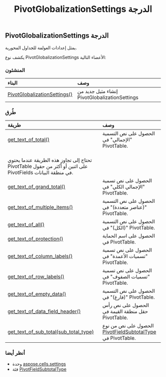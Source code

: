 ﻿---
title: PivotGlobalizationSettings الدرجة
second_title: Aspose.Cells for Python via .NET API المراجع
description:
type: docs
weight: 10
url: /ar/python-net/aspose.cells.settings/pivotglobalizationsettings/
is_root: false
---
##  PivotGlobalizationSettings الدرجة
يمثل إعدادات العولمة للجداول المحورية.



يكشف نوع PivotGlobalizationSettings الأعضاء التالية:

###  المنشئون
| البناء| وصف|
| :- | :- |
| [PivotGlobalizationSettings()](/cells/ar/python-net/aspose.cells.settings/pivotglobalizationsettings/__init__/#) | إنشاء مثيل جديد من PivotGlobalizationSettings|


###  طُرق
| طريقة| وصف|
| :- | :- |
| [get_text_of_total()](/cells/ar/python-net/aspose.cells.settings/pivotglobalizationsettings/get_text_of_total/#) | الحصول على نص التسمية "الإجمالي" في PivotTable.<br/> تحتاج إلى تجاوز هذه الطريقة عندما يحتوي PivotTable على اثنين أو أكثر من حقول PivotFields في منطقة البيانات.|
| [get_text_of_grand_total()](/cells/ar/python-net/aspose.cells.settings/pivotglobalizationsettings/get_text_of_grand_total/#) | الحصول على نص تسمية "الإجمالي الكلي" في PivotTable.|
| [get_text_of_multiple_items()](/cells/ar/python-net/aspose.cells.settings/pivotglobalizationsettings/get_text_of_multiple_items/#) |الحصول على نص التسمية "(عناصر متعددة)" في PivotTable.|
| [get_text_of_all()](/cells/ar/python-net/aspose.cells.settings/pivotglobalizationsettings/get_text_of_all/#) | الحصول على نص التسمية "(الكل)" في PivotTable.|
| [get_text_of_protection()](/cells/ar/python-net/aspose.cells.settings/pivotglobalizationsettings/get_text_of_protection/#) |الحصول على اسم الحماية في PivotTable.|
| [get_text_of_column_labels()](/cells/ar/python-net/aspose.cells.settings/pivotglobalizationsettings/get_text_of_column_labels/#) | الحصول على نص تسمية "تسميات الأعمدة" في PivotTable.|
| [get_text_of_row_labels()](/cells/ar/python-net/aspose.cells.settings/pivotglobalizationsettings/get_text_of_row_labels/#) | الحصول على نص تسمية "تسميات الصفوف" في PivotTable.|
| [get_text_of_empty_data()](/cells/ar/python-net/aspose.cells.settings/pivotglobalizationsettings/get_text_of_empty_data/#) | الحصول على نص التسمية "(فارغ)" في PivotTable.|
| [get_text_of_data_field_header()](/cells/ar/python-net/aspose.cells.settings/pivotglobalizationsettings/get_text_of_data_field_header/#) | الحصول على نص رأس حقل منطقة القيمة في PivotTable.|
| [get_text_of_sub_total(sub_total_type)](/cells/ar/python-net/aspose.cells.settings/pivotglobalizationsettings/get_text_of_sub_total/#aspose.cells.pivot.PivotFieldSubtotalType) | الحصول على نص من نوع [PivotFieldSubtotalType](/cells/ar/python-net/aspose.cells.pivot/pivotfieldsubtotaltype) في PivotTable.|



###  أنظر أيضا
* وحدة [aspose.cells.settings](..)
* فئة [PivotFieldSubtotalType](/cells/ar/python-net/aspose.cells.pivot/pivotfieldsubtotaltype)
